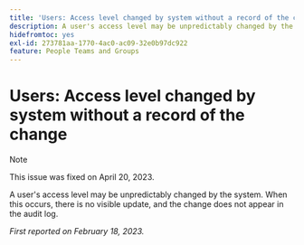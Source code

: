 ```yaml
---
title: 'Users: Access level changed by system without a record of the change'
description: A user's access level may be unpredictably changed by the system. When this occurs, there is no visible update, and the change does not appear in the audit log.
hidefromtoc: yes
exl-id: 273781aa-1770-4ac0-ac09-32e0b97dc922
feature: People Teams and Groups
---
```

# Users: Access level changed by system without a record of the change

>[!NOTE]
>
>This issue was fixed on April 20, 2023.

A user's access level may be unpredictably changed by the system. When this occurs, there is no visible update, and the change does not appear in the audit log.

_First reported on February 18, 2023._
